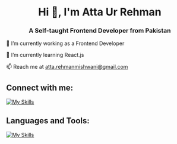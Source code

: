 <h1 align="center">Hi 👋, I'm Atta Ur Rehman</h1>
<h3 align="center">A Self-taught Frontend Developer from Pakistan</h3>

🔭 I’m currently working as a Frontend Developer

🌱 I’m currently learning React.js

📫 Reach me at atta.rehmanmishwani@gmail.com

## Connect with me:
 
[![My Skills](https://skillicons.dev/icons?i=instagram,linkedin)](https://skillicons.dev)

## Languages and Tools:

[![My Skills](https://skillicons.dev/icons?i=js,react,css,html,bootstrap,git,github)](https://skillicons.dev)
